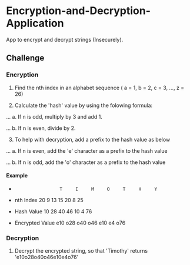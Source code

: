 # Encryption-and-Decryption-Application
App to encrypt and decrypt strings (Insecurely).


## Challenge

### Encryption

1. Find the nth index in an alphabet sequence ( a = 1, b = 2, c = 3, ..., z = 26)

2. Calculate the 'hash' value by using the folowing formula:
  
...    a. If n is odd, multiply by 3 and add 1.
    
...    b. If n is even, divide by 2.
    
3. To help with decryption, add a prefix to the hash value as below

...    a. If n is even, add the 'e' character as a prefix to the hash value
    
...   b. If n is odd, add the 'o' character as a prefix to the hash value
    
#### Example

-                      T     I     M     O     T     H     Y
- nth Index             20    9    13    15    20     8    25


+ Hash Value            10    28   40    46    10     4    76


- Encrypted Value       e10  o28  o40    o46   e10   e4    o76


### Decryption

1. Decrypt the encrypted string, so that 'Timothy' returns 'e10o28o40o46e10e4o76'

